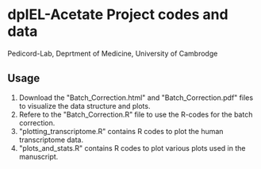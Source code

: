 # dpIEL-Acetate Project codes and data
Pedicord-Lab, Deprtment of Medicine, University of Cambrodge

## Usage
1. Download the "Batch_Correction.html" and "Batch_Correction.pdf" files to visualize the data structure and plots.
2. Refere to the "Batch_Correction.R" file to use the R-codes for the batch correction.
3. "plotting_transcriptome.R" contains R codes to plot the human transcriptome data.
4. "plots_and_stats.R" contains R codes to plot various plots used in the manuscript.
